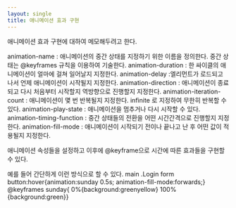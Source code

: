 ```yaml
---
layout: single
title: 애니메이션 효과 구현
---
```


애니메이션 효과 구현에 대하여 메모해두려고 한다.

animation-name : 애니메이션의 중간 상태를 지정하기 위한 이름을 정의한다. 중간 상태는 @keyframes 규칙을 이용하여 기술한다.
animation-duration : 한 싸이클의 애니메이션이 얼마에 걸쳐 일어날지 지정한다.
animation-delay :엘리먼트가 로드되고 나서 언제 애니메이션이 시작될지 지정한다.
animation-direction : 애니메이션이 종료되고 다시 처음부터 시작할지 역방향으로 진행할지 지정한다.
animation-iteration-count : 애니메이션이 몇 번 반복될지 지정한다. infinite 로 지정하여 무한히 반복할 수 있다.
animation-play-state : 애니메이션을 멈추거나 다시 시작할 수 있다.
animation-timing-function : 중간 상태들의 전환을 어떤 시간간격으로 진행할지 지정한다.
animation-fill-mode : 애니메이션이 시작되기 전이나 끝나고 난 후 어떤 값이 적용될지 지정한다.

애니메이션 속성들을 설정하고 이후에 @keyframe으로 시간에 따른 효과들을 구현할 수 있다. 

예를 들어 간단하게 이런 방식으로 할 수 있다.
main .Login form button:hover{animation:sunday 0.5s; animation-fill-mode:forwards;}
@keyframes sunday{
    0%{background:greenyellow}
    100%{background:green}}
